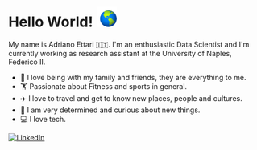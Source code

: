 # Hello World! <img src="https://github.com/adryduty/adryduty/blob/main/world.git.gif" width="40" height="40">
My name is Adriano Ettari 🇮🇹. I'm an enthusiastic Data Scientist and I'm currently working as research assistant at the University of Naples, Federico II.

* 🏡 I love being with my family and friends, they are everything to me.
* 🏋️  Passionate about Fitness and sports in general.
* ✈️ I love to travel and get to know new places, people and cultures.
* 🧐 I am very determined and curious about new things.
* 💻 I love tech.

[![LinkedIn](https://img.shields.io/badge/LinkedIn-%230077B5.svg?logo=linkedin&logoColor=white)](https://www.linkedin.com/in/adriano-ettari-b8741b21b/)


